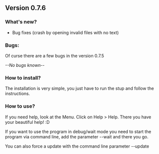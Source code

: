 ## Version 0.7.6

### What's new?
- Bug fixes (crash by opening invalid files with no text)

### Bugs:
Of curse there are a few bugs in the version 0.7.5

*--No bugs known--*

### How to install?
The installation is very simple, you just have to run the stup and follow the instructions.

### How to use?
If you need help, look at the Menu. Click on Help > Help. There you have your beautiful help! :D

If you want to use the program in debug/wait mode you need to start the program via command line, add the parameter --wait and there you go.

You can also force a update with the command line parameter --update
